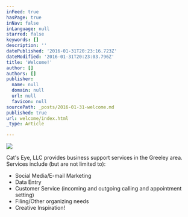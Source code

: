```yaml
---
inFeed: true
hasPage: true
inNav: false
inLanguage: null
starred: false
keywords: []
description: ''
datePublished: '2016-01-31T20:23:16.723Z'
dateModified: '2016-01-31T20:23:03.796Z'
title: 'Welcome!'
author: []
authors: []
publisher:
  name: null
  domain: null
  url: null
  favicon: null
sourcePath: _posts/2016-01-31-welcome.md
published: true
url: welcome/index.html
_type: Article

---
```

![](https://the-grid-user-content.s3-us-west-2.amazonaws.com/f0bfccf3-b74a-48d6-a2ec-ffab6b66e9d4.JPG)

Cat's Eye, LLC provides business support services in the Greeley area.  Services include (but are not limited to):

* Social Media/E-mail Marketing
* Data Entry
* Customer Service (incoming and outgoing calling and appointment setting)
* Filing/Other organizing needs
* Creative Inspiration!